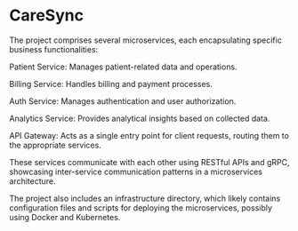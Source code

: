# CareSync
The project comprises several microservices, each encapsulating specific business functionalities:​

Patient Service: Manages patient-related data and operations.​

Billing Service: Handles billing and payment processes.​

Auth Service: Manages authentication and user authorization.​

Analytics Service: Provides analytical insights based on collected data.​

API Gateway: Acts as a single entry point for client requests, routing them to the appropriate services.​

These services communicate with each other using RESTful APIs and gRPC, showcasing inter-service communication patterns in a microservices architecture.​

The project also includes an infrastructure directory, which likely contains configuration files and scripts for deploying the microservices, possibly using Docker and Kubernetes.
